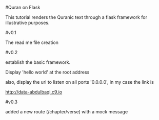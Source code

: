 #Quran on Flask

This tutorial renders the Quranic text through a flask framework for illustrative purposes.

#v0.1 

The read me file creation

#v0.2

establish the basic framework. 

Display 'hello world' at the root address

also, display the url to listen on all ports '0.0.0.0', in my case the link is

http://data-abdulbaqi.c9.io

#v0.3

added a new route (/chapter/verse) with a mock message
#
